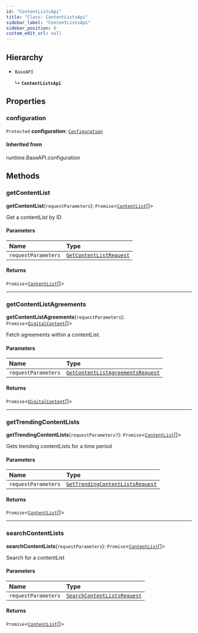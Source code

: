 ```yaml
---
id: "ContentListsApi"
title: "Class: ContentListsApi"
sidebar_label: "ContentListsApi"
sidebar_position: 0
custom_edit_url: null
---
```


## Hierarchy

- `BaseAPI`

  ↳ **`ContentListsApi`**

## Properties

### configuration

 `Protected` **configuration**: [`Configuration`](Configuration.md)

#### Inherited from

runtime.BaseAPI.configuration

## Methods

### getContentList

**getContentList**(`requestParameters`): `Promise`<[`ContentList`](../interfaces/ContentList.md)[]\>

Get a contentList by ID

#### Parameters

| Name | Type |
| :------ | :------ |
| `requestParameters` | [`GetContentListRequest`](../interfaces/GetContentListRequest.md) |

#### Returns

`Promise`<[`ContentList`](../interfaces/ContentList.md)[]\>

___

### getContentListAgreements

**getContentListAgreements**(`requestParameters`): `Promise`<[`DigitalContent`](../interfaces/DigitalContent.md)[]\>

Fetch agreements within a contentList.

#### Parameters

| Name | Type |
| :------ | :------ |
| `requestParameters` | [`GetContentListAgreementsRequest`](../interfaces/GetContentListAgreementsRequest.md) |

#### Returns

`Promise`<[`DigitalContent`](../interfaces/DigitalContent.md)[]\>

___

### getTrendingContentLists

**getTrendingContentLists**(`requestParameters?`): `Promise`<[`ContentList`](../interfaces/ContentList.md)[]\>

Gets trending contentLists for a time period

#### Parameters

| Name | Type |
| :------ | :------ |
| `requestParameters` | [`GetTrendingContentListsRequest`](../interfaces/GetTrendingContentListsRequest.md) |

#### Returns

`Promise`<[`ContentList`](../interfaces/ContentList.md)[]\>

___

### searchContentLists

**searchContentLists**(`requestParameters`): `Promise`<[`ContentList`](../interfaces/ContentList.md)[]\>

Search for a contentList

#### Parameters

| Name | Type |
| :------ | :------ |
| `requestParameters` | [`SearchContentListsRequest`](../interfaces/SearchContentListsRequest.md) |

#### Returns

`Promise`<[`ContentList`](../interfaces/ContentList.md)[]\>

